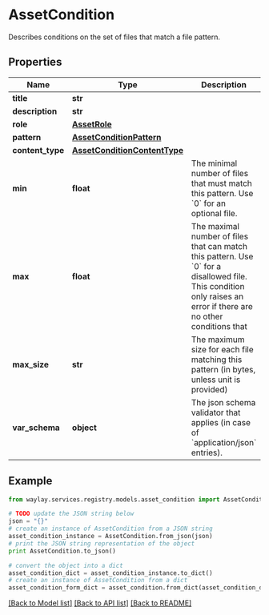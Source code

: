 # AssetCondition

Describes conditions on the set of files that match a file pattern.

## Properties

Name | Type | Description | Notes
------------ | ------------- | ------------- | -------------
**title** | **str** |  | [optional] 
**description** | **str** |  | [optional] 
**role** | [**AssetRole**](AssetRole.md) |  | 
**pattern** | [**AssetConditionPattern**](AssetConditionPattern.md) |  | 
**content_type** | [**AssetConditionContentType**](AssetConditionContentType.md) |  | [optional] 
**min** | **float** | The minimal number of files that must match this pattern. Use &#x60;0&#x60; for an optional file. | [optional] 
**max** | **float** | The maximal number of files that can match this pattern. Use &#x60;0&#x60; for a disallowed file. This condition only raises an error if there are no other conditions that | [optional] 
**max_size** | **str** | The maximum size for each file matching this pattern (in bytes, unless unit is provided) | [optional] 
**var_schema** | **object** | The json schema validator that applies (in case of &#x60;application/json&#x60; entries). | [optional] 

## Example

```python
from waylay.services.registry.models.asset_condition import AssetCondition

# TODO update the JSON string below
json = "{}"
# create an instance of AssetCondition from a JSON string
asset_condition_instance = AssetCondition.from_json(json)
# print the JSON string representation of the object
print AssetCondition.to_json()

# convert the object into a dict
asset_condition_dict = asset_condition_instance.to_dict()
# create an instance of AssetCondition from a dict
asset_condition_form_dict = asset_condition.from_dict(asset_condition_dict)
```
[[Back to Model list]](../README.md#documentation-for-models) [[Back to API list]](../README.md#documentation-for-api-endpoints) [[Back to README]](../README.md)


